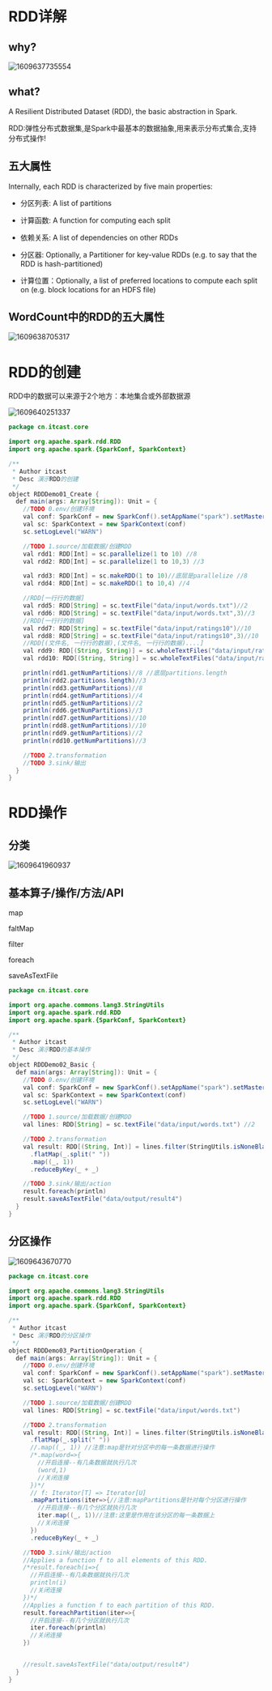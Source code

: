# RDD详解

## why?

![1609637735554](.\img\1609637735554.png)

## what?

A Resilient Distributed Dataset (RDD), the basic abstraction in Spark. 

RDD:弹性分布式数据集,是Spark中最基本的数据抽象,用来表示分布式集合,支持分布式操作!



## 五大属性

Internally, each RDD is characterized by five main properties:

 - 分区列表: A list of partitions

 - 计算函数: A function for computing each split

 - 依赖关系: A list of dependencies on other RDDs

 - 分区器: Optionally, a Partitioner for key-value RDDs (e.g. to say that the RDD is hash-partitioned)

 - 计算位置：Optionally, a list of preferred locations to compute each split on (e.g. block locations for
   an HDFS file)

   

## WordCount中的RDD的五大属性

![1609638705317](.\img\1609638705317.png)





# RDD的创建

RDD中的数据可以来源于2个地方：本地集合或外部数据源

![1609640251337](.\img\1609640251337.png)



```java 
package cn.itcast.core

import org.apache.spark.rdd.RDD
import org.apache.spark.{SparkConf, SparkContext}

/**
 * Author itcast
 * Desc 演示RDD的创建
 */
object RDDDemo01_Create {
  def main(args: Array[String]): Unit = {
    //TODO 0.env/创建环境
    val conf: SparkConf = new SparkConf().setAppName("spark").setMaster("local[*]")
    val sc: SparkContext = new SparkContext(conf)
    sc.setLogLevel("WARN")

    //TODO 1.source/加载数据/创建RDD
    val rdd1: RDD[Int] = sc.parallelize(1 to 10) //8
    val rdd2: RDD[Int] = sc.parallelize(1 to 10,3) //3

    val rdd3: RDD[Int] = sc.makeRDD(1 to 10)//底层是parallelize //8
    val rdd4: RDD[Int] = sc.makeRDD(1 to 10,4) //4

    //RDD[一行行的数据]
    val rdd5: RDD[String] = sc.textFile("data/input/words.txt")//2
    val rdd6: RDD[String] = sc.textFile("data/input/words.txt",3)//3
    //RDD[一行行的数据]
    val rdd7: RDD[String] = sc.textFile("data/input/ratings10")//10
    val rdd8: RDD[String] = sc.textFile("data/input/ratings10",3)//10
    //RDD[(文件名, 一行行的数据),(文件名, 一行行的数据)....]
    val rdd9: RDD[(String, String)] = sc.wholeTextFiles("data/input/ratings10")//2
    val rdd10: RDD[(String, String)] = sc.wholeTextFiles("data/input/ratings10",3)//3

    println(rdd1.getNumPartitions)//8 //底层partitions.length
    println(rdd2.partitions.length)//3
    println(rdd3.getNumPartitions)//8
    println(rdd4.getNumPartitions)//4
    println(rdd5.getNumPartitions)//2
    println(rdd6.getNumPartitions)//3
    println(rdd7.getNumPartitions)//10
    println(rdd8.getNumPartitions)//10
    println(rdd9.getNumPartitions)//2
    println(rdd10.getNumPartitions)//3

    //TODO 2.transformation
    //TODO 3.sink/输出
  }
}

```





# RDD操作

## 分类

![1609641960937](.\img\1609641960937.png)



## 基本算子/操作/方法/API

map

faltMap

filter

foreach

saveAsTextFile

```Java
package cn.itcast.core

import org.apache.commons.lang3.StringUtils
import org.apache.spark.rdd.RDD
import org.apache.spark.{SparkConf, SparkContext}

/**
 * Author itcast
 * Desc 演示RDD的基本操作
 */
object RDDDemo02_Basic {
  def main(args: Array[String]): Unit = {
    //TODO 0.env/创建环境
    val conf: SparkConf = new SparkConf().setAppName("spark").setMaster("local[*]")
    val sc: SparkContext = new SparkContext(conf)
    sc.setLogLevel("WARN")

    //TODO 1.source/加载数据/创建RDD
    val lines: RDD[String] = sc.textFile("data/input/words.txt") //2

    //TODO 2.transformation
    val result: RDD[(String, Int)] = lines.filter(StringUtils.isNoneBlank(_))
      .flatMap(_.split(" "))
      .map((_, 1))
      .reduceByKey(_ + _)

    //TODO 3.sink/输出/action
    result.foreach(println)
    result.saveAsTextFile("data/output/result4")
  }
}

```

## 分区操作

![1609643670770](.\img\1609643670770.png)

```Java
package cn.itcast.core

import org.apache.commons.lang3.StringUtils
import org.apache.spark.rdd.RDD
import org.apache.spark.{SparkConf, SparkContext}

/**
 * Author itcast
 * Desc 演示RDD的分区操作
 */
object RDDDemo03_PartitionOperation {
  def main(args: Array[String]): Unit = {
    //TODO 0.env/创建环境
    val conf: SparkConf = new SparkConf().setAppName("spark").setMaster("local[*]")
    val sc: SparkContext = new SparkContext(conf)
    sc.setLogLevel("WARN")

    //TODO 1.source/加载数据/创建RDD
    val lines: RDD[String] = sc.textFile("data/input/words.txt")

    //TODO 2.transformation
    val result: RDD[(String, Int)] = lines.filter(StringUtils.isNoneBlank(_))
      .flatMap(_.split(" "))
      //.map((_, 1)) //注意:map是针对分区中的每一条数据进行操作
      /*.map(word=>{
        //开启连接--有几条数据就执行几次
        (word,1)
        //关闭连接
      })*/
      // f: Iterator[T] => Iterator[U]
      .mapPartitions(iter=>{//注意:mapPartitions是针对每个分区进行操作
        //开启连接--有几个分区就执行几次
        iter.map((_, 1))//注意:这里是作用在该分区的每一条数据上
        //关闭连接
      })
      .reduceByKey(_ + _)

    //TODO 3.sink/输出/action
    //Applies a function f to all elements of this RDD.
    /*result.foreach(i=>{
      //开启连接--有几条数据就执行几次
      println(i)
      //关闭连接
    })*/
    //Applies a function f to each partition of this RDD.
    result.foreachPartition(iter=>{
      //开启连接--有几个分区就执行几次
      iter.foreach(println)
      //关闭连接
    })


    //result.saveAsTextFile("data/output/result4")
  }
}

```

